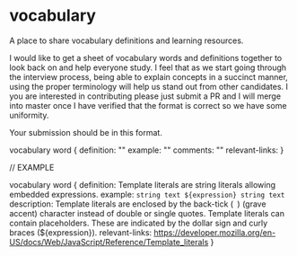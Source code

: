 # vocabulary
A place to share vocabulary definitions and learning resources.

I would like to get a sheet of vocabulary words and definitions together to look back on and help everyone study. I feel that as we start going through the interview process, being able to explain concepts in a succinct manner, using the proper terminology will help us stand out from other candidates. I you are interested in contributing please just submit a PR and I will merge into master once I have verified that the format is correct so we have some uniformity. 

Your submission should be in this format.

vocabulary word {
definition: ""
example: ""
comments: ""
relevant-links:
}

// EXAMPLE

vocabulary word {
definition: Template literals are string literals allowing embedded expressions.
example: `string text ${expression} string text`
description: Template literals are enclosed by the back-tick (` `)  (grave accent) character instead of double or single quotes. Template literals can contain placeholders. These are indicated by the dollar sign and curly braces (${expression}).
relevant-links: https://developer.mozilla.org/en-US/docs/Web/JavaScript/Reference/Template_literals
}
